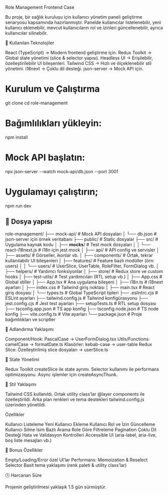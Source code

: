 Role Management Frontend Case

Bu proje, bir sağlık kuruluşu için kullanıcı yönetim paneli geliştirme senaryosu kapsamında hazırlanmıştır.
Panelde kullanıcılar listelenebilir, yeni kullanıcı eklenebilir, mevcut kullanıcıların rol ve izinleri güncellenebilir, ayrıca kullanıcılar silinebilir.

🚀 Kullanılan Teknolojiler

React (TypeScript) → Modern frontend geliştirme için.
Redux Toolkit → Global state yönetimi (slice & selector yapısı).
Headless UI → Erişilebilir, özelleştirilebilir UI bileşenleri.
Tailwind CSS → Hızlı ve ölçeklenebilir stil yönetimi.
i18next → Çoklu dil desteği.
json-server → Mock API için.

# Kurulum ve Çalıştırma
git clone <repo-url>
cd role-management

# Bağımlılıkları yükleyin:
npm install

# Mock API başlatın:
npx json-server --watch mock-api/db.json --port 3001

# Uygulamayı çalıştırın;
npm run dev

## 📂 Dosya yapısı
role-management/
├── mock-api/                 # Mock API dosyaları
│   └── db.json               # json-server için örnek veritabanı
├── public/                   # Static dosyalar
├── src/                      # Uygulama kaynak kodu
│   ├── __mocks__/            # Test mock dosyaları
│   │   └── react-i18next.js  # i18n için jest mock
│   ├── api/                  # API config ve servisler
│   ├── assets/               # Görseller, ikonlar vb.
│   ├── components/           # Ortak, tekrar kullanılabilir UI bileşenleri
│   ├── features/             # Feature bazlı modüller (örn: users)
│   │   └── users/            # UserSlice, UserTable, RoleFilter, FormDialog vb.
│   ├── helpers/              # Yardımcı fonksiyonlar
│   ├── store/                # Redux store ve custom hooks
│   ├── test-utils/           # Test yardımcıları (RTL setup vb.)
│   ├── App.css               # Global stiller
│   ├── App.tsx               # Ana uygulama bileşeni
│   ├── i18n.ts               # i18next ayarları
│   ├── index.css             # Tailwind giriş noktası
│   ├── main.tsx              # React giriş dosyası
│   └── types.ts              # Global TypeScript tipleri
├── .eslintrc.cjs             # ESLint ayarları
├── tailwind.config.js        # Tailwind konfigürasyonu
├── jest.config.cjs           # Jest test ayarları
├── setupTests.ts             # RTL setup dosyası
├── tsconfig.app.json         # TS app konfig
├── tsconfig.node.json        # TS node konfig
├── vite.config.ts            # Vite ayarları
└── package.json              # Proje bağımlılıkları ve scriptler



📌 Adlandırma Yaklaşımı

Component/Hook: PascalCase → UserFormDialog.tsx
Utils/Functions: camelCase → formatDate.ts
Klasörler: kebab-case → user-table
Redux Slice: Özelleştirilmiş slice dosyaları → userSlice.ts

📌 State Yönetimi

Redux Toolkit createSlice ile state ayrımı.
Selector kullanımı ile performans optimizasyonu.
Async işlemler için createAsyncThunk.

📌 Stil Yaklaşımı

Tailwind CSS kullanıldı.
Ortak utility class’lar @layer components ile özelleştirildi.
Arka plan renkleri ve tema destekleri tailwind.config.js üzerinden yönetildi.

Özellikler

Kullanıcı Listeleme
Yeni Kullanıcı Ekleme
Kullanıcı Rol ve İzin Güncelleme
Kullanıcı Silme
İsim Bazlı Arama
Role Göre Filtreleme
Pagination
Çoklu Dil Desteği
Hata ve Validasyon Kontrolleri
Accessible UI (aria-label, aria-live, boş liste mesajları vb.)

🎨 Bonus Özellikler

Empty/Loading/Error özel UI’lar
Performans: Memoization & Reselect Selector
Basit tema yaklaşımı (renk paleti & utility class’lar)

🕒 Harcanan Süre

Projenin geliştirilmesi yaklaşık 1.5 gün sürmüştür.
